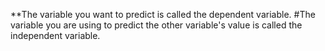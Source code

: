 **The variable you want to predict is called the dependent variable. 
#The variable you are using to predict the other variable's value is called the independent variable.
